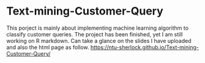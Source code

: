 # Text-mining-Customer-Query
This porject is mainly about implementing machine learning algorithm to classify customer queries.
The project has been finished, yet I am still working on R markdown. 
Can take a glance on the slides I have uploaded and also the html page as follow.
https://ntu-sherlock.github.io/Text-mining-Customer-Query/
